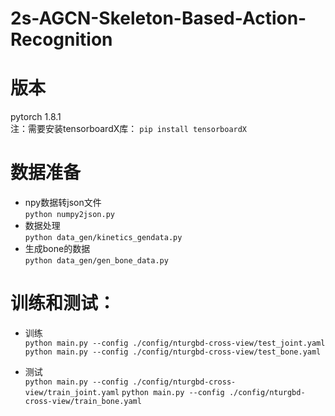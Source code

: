 2s-AGCN-Skeleton-Based-Action-Recognition
==

版本
==
pytorch 1.8.1  <br>
注：需要安装tensorboardX库：    `pip install tensorboardX`

数据准备
==
* npy数据转json文件  <br>
      `python numpy2json.py`     
* 数据处理  <br>
      `python data_gen/kinetics_gendata.py`
* 生成bone的数据  <br>
      `python data_gen/gen_bone_data.py`
 
训练和测试：
==

* 训练 <br>
  `python main.py --config ./config/nturgbd-cross-view/test_joint.yaml`
  `python main.py --config ./config/nturgbd-cross-view/test_bone.yaml`

* 测试  <br>
  `python main.py --config ./config/nturgbd-cross-view/train_joint.yaml`
  `python main.py --config ./config/nturgbd-cross-view/train_bone.yaml`


